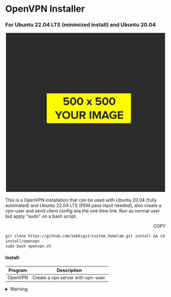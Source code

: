 # OpenVPN Installer
### For Ubuntu 22.04 LTS (minimized install) and Ubuntu 20.04

<p align="center">
  <img width="500" height="500" src="https://github.com/sekkigit/porfolio.sekiteh/blob/gh-pages/img/works/6.jpg?raw=true">
</p>

This is a OpenVPN installation that can be used with Ubuntu 20.04 (fully automated) and Ubuntu 22.04 LTS (PEM pass input needed), also create a vpn-user and send client config wia the one time link.
Run as normal user but apply "sudo" on a bash script.

<p align="right">COPY
</p>

```
git clone https://github.com/sekkigit/custom_homelab.git install && cd install/openvpn
sudo bash openvpn.sh
```

#### Install: 

| Program | Description |
| --- | --- |
| OpenVPN | Create a vpn server with vpn-user. |

<details><summary>Warning</summary>
<p>

#### ⚠️ Please beware that products can change over time.

I do my best to keep up with the latest changes and releases, but please understand that this won’t always be the case.

</p>
</details>
